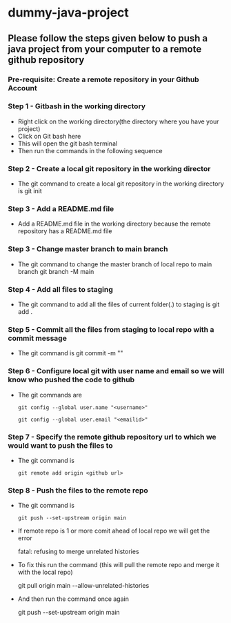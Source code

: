 # dummy-java-project

## Please follow the steps given below to push a java project from your computer to a remote github repository

### Pre-requisite: Create a remote repository in your Github Account 

### Step 1 - Gitbash in the working directory

 - Right click on the working directory(the directory where you have your project)
 - Click on Git bash here
 - This will open the git bash terminal
 - Then run the commands in the following sequence

### Step 2 - Create a local git repository in the working director

 - The git command to create a local git repository in the working directory is 
       git init

### Step 3 - Add a README.md file

 - Add a README.md file in the working directory because the remote repository has a README.md file

### Step 3 - Change master branch to main branch

 - The git command to change the master branch of local repo to main branch 
       git branch -M main

### Step 4 - Add all files to staging

 - The git command to add all the files of current folder(.) to staging is
       git add .

### Step 5 - Commit all the files from staging to local repo with a commit message

 - The git command is 
       git commit -m "<comit message>"

### Step 6 - Configure local git with user name and email so we will know who pushed the code to github

 - The git commands are
 
       git config --global user.name "<username>"

       git config --global user.email "<emailid>"

### Step 7 - Specify the remote github repository url to which we would want to push the files to
 
 - The git command is
  
       git remote add origin <github url>

### Step 8 - Push the files to the remote repo

 - The git command is
 
       git push --set-upstream origin main

 - If remote repo is 1 or more comit ahead of local repo we will get the error
 
      fatal: refusing to merge unrelated histories

 - To fix this run the command (this will pull the remote repo and merge it with the local repo)
 
      git pull origin main --allow-unrelated-histories

 - And then run the command once again

      git push --set-upstream origin main
